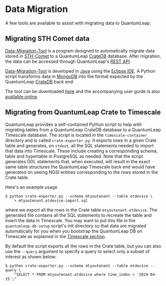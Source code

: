 # Data Migration

A few tools are available to assist with migrating data to QuantumLeap.


## Migrating STH Comet data

[Data-Migration-Tool][dmt] is a program designed to automatically
migrate data stored in [STH-Comet][comet] to a QuantumLeap [CrateDB][crate]
database. After migration, the data can be accessed through QuantumLeap's
[REST API][ql-api].

[Data-Migration-Tool][dmt] is developed in [Java][java] using the
[Eclipse IDE][eclipse]. A Python script transforms data in [MongoDB][mongo]
into the format expected by the QuantumLeap [CrateDB][crate] back end.

The tool can be downloaded [here][dmt] and the accompanying user guide
is also [available online][dmt-man].


## Migrating from QuantumLeap Crate to Timescale

QuantumLeap provides a self-contained Python script to help with
migrating tables from a QuantumLeap CrateDB database to a QuantumLeap
Timescale database. The script is located in the `timescale-container`
directory and is called `crate-exporter.py`.
It exports rows in a given Crate table and generates, on `stdout`,
all the SQL statements needed to import that data into Timescale.
These include creating a corresponding schema, table and hypertable
in PostgreSQL as needed. Note that the script generates DDL statements
that, when executed, will result in the exact same table structures
the QuantumLeap Timescale back end would have generated on seeing
NGSI entities corresponding to the rows stored in the Crate table.

Here's an example usage

    $ python crate-exporter.py --schema mtyoutenant --table etdevice \
        > mtyoutenant.etdevice-import.sql

where we export all the rows in the Crate table `mtyoutenant.etdevice`.
The generated file contains all the SQL statements to recreate the
table and insert the data in Timescale. You may want to put this file
in the `quantumleap-db-setup` script's init directory so that data
are migrated automatically for you when you bootstrap the QuantumLeap
DB on Timescale as explained in the [Timescale section][ts-admin].

By default the script exports all the rows in the Crate table, but
you can also use the `--query` argument to specify a query to select
only a subset of interest as shown below:

    $ python crate-exporter.py --schema mtyoutenant --table etdevice --query \
        "SELECT * FROM mtyoutenant.etdevice where time_index > '2019-04-15';"




[comet]: https://github.com/telefonicaid/fiware-sth-comet
    "FiWare STH Comet Home"
[crate]: https://crate.io
    "CrateDB Home"
[dmt]: https://github.com/Data-Migration-Tool/STH-to-QuantumLeap
    "Data-Migration-Tool Home"
[dmt-man]: https://github.com/Data-Migration-Tool/STH-to-QuantumLeap/blob/master/docs/manuals/README.md
    "Data-Migration-Tool Manual"
[eclipse]: https://www.eclipse.org/
    "Eclipse Home"
[java]: https://en.wikipedia.org/wiki/Java_(software_platform)
    "Wikipedia - Java"
[mongo]: https://github.com/mongodb/mongo
    "MongoDB Home"
[ql-api]: https://app.swaggerhub.com/apis/smartsdk/ngsi-tsdb/0.2
    "QuantumLeap REST API"
[ts-admin]: ./timescale.md
    "QuantumLeap Timescale"
